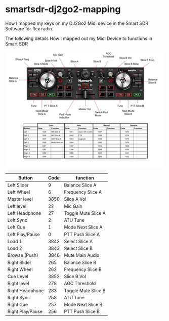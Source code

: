 # smartsdr-dj2go2-mapping
How I mapped my keys on my DJ2Go2 Midi device in the Smart SDR Software for flex radio. 

The following details How I mapped out my Midi Device to functions in Smart SDR

![alt text](https://github.com/daniel-tickell/smartsdr-dj2go2-mapping/blob/main/DJ2GO2%20Flex%20layout.jpg?raw=true)

|Button |	Code |	function |
| ------------- |------------- | ------------- |
|Left Slider	  |9|	 Balance Slice A|
|Left Wheel	    |6|	Frequency Slice A|
|Master level	  |3850|	Slice A Vol|
|Left level	    |22|	Mic Gain|
|Left Headphone	|27|	Toggle Mute Slice A|
|Left Sync	    |2|	ATU Tune|
|Left Cue	      |1|	Mode Next Slice A|
|Left Play/Pause|0|	PTT Push Slice A|
|Load 1	        |3842|	Select Slice A
|Load 2	        |3843|	Select Slice B
|Browse (Push)	|3846|	Mute Main Audio
|Right Slider	  |265|	Balance Slice B |
|Right Wheel	  |262|	Frequency Slice B |
|Cue Level	    |3852|	Slice B Vol|
|Right level	  |278|	AGC Threshold|
|Right Headphone|283|	Toggle Mute Slice B|
|Right Sync	    |258|	ATU Tune|
|Right Cue	    |257|	Mode Next Slice B|
|Right Play/Pause|256|	PTT Push Slice B|
